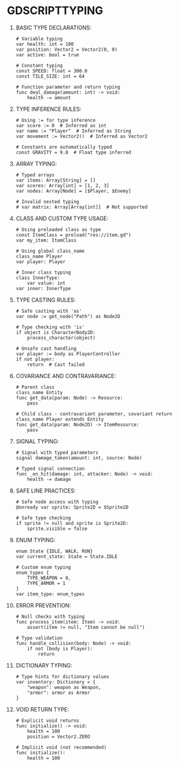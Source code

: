 # GDSCRIPTTYPING

1. BASIC TYPE DECLARATIONS:
   ```gdscript
   # Variable typing
   var health: int = 100
   var position: Vector2 = Vector2(0, 0)
   var active: bool = true
   
   # Constant typing
   const SPEED: float = 300.0
   const TILE_SIZE: int = 64
   
   # Function parameter and return typing
   func deal_damage(amount: int) -> void:
       health -= amount
   ```

2. TYPE INFERENCE RULES:
   ```gdscript
   # Using := for type inference
   var score := 0  # Inferred as int
   var name := "Player"  # Inferred as String
   var movement := Vector2()  # Inferred as Vector2
   
   # Constants are automatically typed
   const GRAVITY = 9.8  # Float type inferred
   ```

3. ARRAY TYPING:
   ```gdscript
   # Typed arrays
   var items: Array[String] = []
   var scores: Array[int] = [1, 2, 3]
   var nodes: Array[Node] = [$Player, $Enemy]
   
   # Invalid nested typing
   # var matrix: Array[Array[int]]  # Not supported
   ```

4. CLASS AND CUSTOM TYPE USAGE:
   ```gdscript
   # Using preloaded class as type
   const ItemClass = preload("res://item.gd")
   var my_item: ItemClass
   
   # Using global class_name
   class_name Player
   var player: Player
   
   # Inner class typing
   class InnerType:
       var value: int
   var inner: InnerType
   ```

5. TYPE CASTING RULES:
   ```gdscript
   # Safe casting with 'as'
   var node := get_node("Path") as Node2D
   
   # Type checking with 'is'
   if object is CharacterBody2D:
       process_character(object)
   
   # Unsafe cast handling
   var player := body as PlayerController
   if not player:
       return  # Cast failed
   ```

6. COVARIANCE AND CONTRAVARIANCE:
   ```gdscript
   # Parent class
   class_name Entity
   func get_data(param: Node) -> Resource:
       pass
       
   # Child class - contravariant parameter, covariant return
   class_name Player extends Entity
   func get_data(param: Node2D) -> ItemResource:
       pass
   ```

7. SIGNAL TYPING:
   ```gdscript
   # Signal with typed parameters
   signal damage_taken(amount: int, source: Node)
   
   # Typed signal connection
   func _on_hit(damage: int, attacker: Node) -> void:
       health -= damage
   ```

8. SAFE LINE PRACTICES:
   ```gdscript
   # Safe node access with typing
   @onready var sprite: Sprite2D = $Sprite2D
   
   # Safe type checking
   if sprite != null and sprite is Sprite2D:
       sprite.visible = false
   ```

9. ENUM TYPING:
   ```gdscript
   enum State {IDLE, WALK, RUN}
   var current_state: State = State.IDLE
   
   # Custom enum typing
   enum_types {
       TYPE_WEAPON = 0,
       TYPE_ARMOR = 1
   }
   var item_type: enum_types
   ```

10. ERROR PREVENTION:
    ```gdscript
    # Null checks with typing
    func process_item(item: Item) -> void:
        assert(item != null, "Item cannot be null")
        
    # Type validation
    func handle_collision(body: Node) -> void:
        if not (body is Player):
            return
    ```

11. DICTIONARY TYPING:
    ```gdscript
    # Type hints for dictionary values
    var inventory: Dictionary = {
        "weapon": weapon as Weapon,
        "armor": armor as Armor
    }
    ```

12. VOID RETURN TYPE:
    ```gdscript
    # Explicit void returns
    func initialize() -> void:
        health = 100
        position = Vector2.ZERO
    
    # Implicit void (not recommended)
    func initialize():
        health = 100
    ```